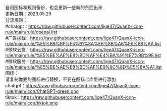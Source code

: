 自用图标和规则备份，也会更新一些新的东西出来  
更新日期：2023.05.29  
分流规则：  
#chatgpt：https://raw.githubusercontent.com/lige47/QuanX-icon-rule/main/rule/openai.list  
#广告拦截：https://raw.githubusercontent.com/lige47/QuanX-icon-rule/main/rule/%E5%B9%BF%E5%91%8A%E6%8B%A6%E6%88%AA.list  
#微软云盘：https://raw.githubusercontent.com/lige47/QuanX-icon-rule/main/rule/%E5%BE%AE%E8%BD%AF%E4%BA%91%E7%9B%98.list  
#微软服务：https://raw.githubusercontent.com/lige47/QuanX-icon-rule/main/rule/%E5%BE%AE%E8%BD%AF%E6%9C%8D%E5%8A%A1.list  
图标：  
请复制你要的图标进行替换，不要在图标仓库里进行添加  
chatgpt：https://raw.githubusercontent.com/lige47/QuanX-icon-rule/main/icon/ChatGPT-green.png  
tiktok：https://raw.githubusercontent.com/lige47/QuanX-icon-rule/main/icon/tiktok.png  
